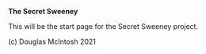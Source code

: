 **The Secret Sweeney**


This will be the start page for the Secret Sweeney project.

(c) Douglas McIntosh 2021